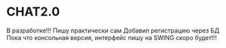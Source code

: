 # CHAT2.0
В разработке!!!
Пишу практически сам
Добавил регистрацию через БД
Пока что консольная версия, интерфейс пишу на SWING скоро будет!!!


